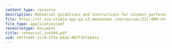 ```yaml
---
content_type: resource
description: Rehearsal guidelines and instructions for student performance assignment.
file: https://ol-ocw-studio-app-qa.s3.amazonaws.com/courses/21l-009-shakespeare-spring-2004/d9ffce0f2cc0272eb4ab087f35feb4ca_rehearsal_inst04.pdf
file_type: application/pdf
resourcetype: Document
title: rehearsal_inst04.pdf
uid: d9ffce0f-2cc0-272e-b4ab-087f35feb4ca
---
```

